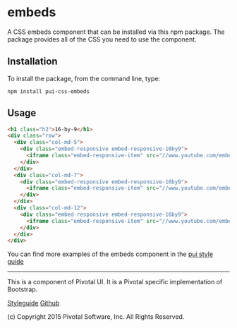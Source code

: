 # embeds

A CSS embeds component that can be installed via this npm package. The package provides all of the
CSS you need to use the component.

## Installation

To install the package, from the command line, type:

```
npm install pui-css-embeds
```

## Usage

```html
<h1 class="h2">16-by-9</h1>
<div class="row">
  <div class="col-md-5">
    <div class="embed-responsive embed-responsive-16by9">
      <iframe class="embed-responsive-item" src="//www.youtube.com/embed/JOCtdw9FG-s"></iframe>
    </div>
  </div>
  <div class="col-md-7">
    <div class="embed-responsive embed-responsive-16by9">
      <iframe class="embed-responsive-item" src="//www.youtube.com/embed/JOCtdw9FG-s"></iframe>
    </div>
  </div>
  <div class="col-md-12">
    <div class="embed-responsive embed-responsive-16by9">
      <iframe class="embed-responsive-item" src="//www.youtube.com/embed/JOCtdw9FG-s"></iframe>
    </div>
  </div>
</div>
```

You can find more examples of the embeds component in the [pui style guide](http://styleguide.pivotal.io/elements.html#embed)
  
*****************************************

This is a component of Pivotal UI. It is a Pivotal specific implementation of Bootstrap.

[Styleguide](http://styleguide.pivotal.io)
[Github](https://github.com/pivotal-cf/pivotal-ui)

(c) Copyright 2015 Pivotal Software, Inc. All Rights Reserved.
